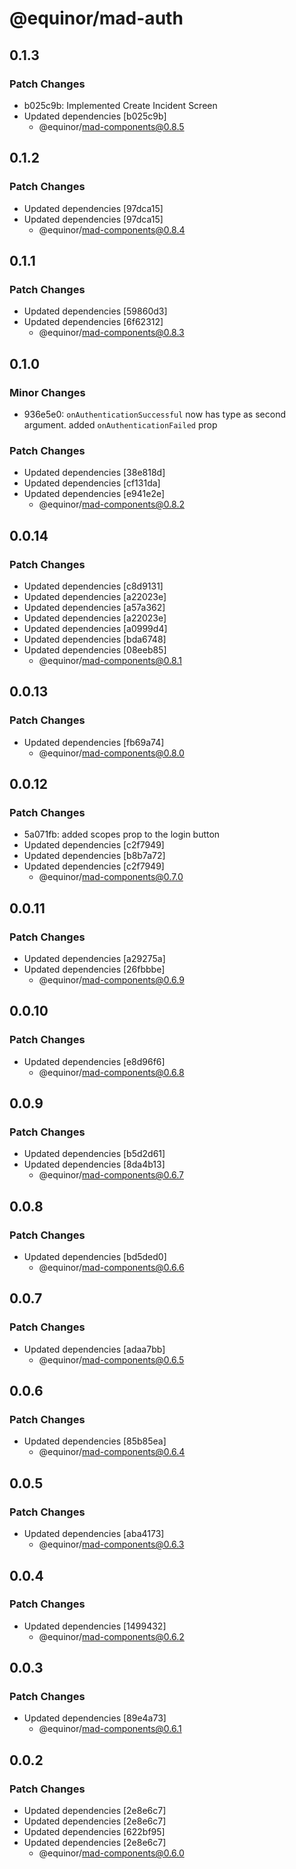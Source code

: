 # @equinor/mad-auth

## 0.1.3

### Patch Changes

-   b025c9b: Implemented Create Incident Screen
-   Updated dependencies [b025c9b]
    -   @equinor/mad-components@0.8.5

## 0.1.2

### Patch Changes

-   Updated dependencies [97dca15]
-   Updated dependencies [97dca15]
    -   @equinor/mad-components@0.8.4

## 0.1.1

### Patch Changes

-   Updated dependencies [59860d3]
-   Updated dependencies [6f62312]
    -   @equinor/mad-components@0.8.3

## 0.1.0

### Minor Changes

-   936e5e0: `onAuthenticationSuccessful` now has type as second argument. added
    `onAuthenticationFailed` prop

### Patch Changes

-   Updated dependencies [38e818d]
-   Updated dependencies [cf131da]
-   Updated dependencies [e941e2e]
    -   @equinor/mad-components@0.8.2

## 0.0.14

### Patch Changes

-   Updated dependencies [c8d9131]
-   Updated dependencies [a22023e]
-   Updated dependencies [a57a362]
-   Updated dependencies [a22023e]
-   Updated dependencies [a0999d4]
-   Updated dependencies [bda6748]
-   Updated dependencies [08eeb85]
    -   @equinor/mad-components@0.8.1

## 0.0.13

### Patch Changes

-   Updated dependencies [fb69a74]
    -   @equinor/mad-components@0.8.0

## 0.0.12

### Patch Changes

-   5a071fb: added scopes prop to the login button
-   Updated dependencies [c2f7949]
-   Updated dependencies [b8b7a72]
-   Updated dependencies [c2f7949]
    -   @equinor/mad-components@0.7.0

## 0.0.11

### Patch Changes

-   Updated dependencies [a29275a]
-   Updated dependencies [26fbbbe]
    -   @equinor/mad-components@0.6.9

## 0.0.10

### Patch Changes

-   Updated dependencies [e8d96f6]
    -   @equinor/mad-components@0.6.8

## 0.0.9

### Patch Changes

-   Updated dependencies [b5d2d61]
-   Updated dependencies [8da4b13]
    -   @equinor/mad-components@0.6.7

## 0.0.8

### Patch Changes

-   Updated dependencies [bd5ded0]
    -   @equinor/mad-components@0.6.6

## 0.0.7

### Patch Changes

-   Updated dependencies [adaa7bb]
    -   @equinor/mad-components@0.6.5

## 0.0.6

### Patch Changes

-   Updated dependencies [85b85ea]
    -   @equinor/mad-components@0.6.4

## 0.0.5

### Patch Changes

-   Updated dependencies [aba4173]
    -   @equinor/mad-components@0.6.3

## 0.0.4

### Patch Changes

-   Updated dependencies [1499432]
    -   @equinor/mad-components@0.6.2

## 0.0.3

### Patch Changes

-   Updated dependencies [89e4a73]
    -   @equinor/mad-components@0.6.1

## 0.0.2

### Patch Changes

-   Updated dependencies [2e8e6c7]
-   Updated dependencies [2e8e6c7]
-   Updated dependencies [622bf95]
-   Updated dependencies [2e8e6c7]
    -   @equinor/mad-components@0.6.0
